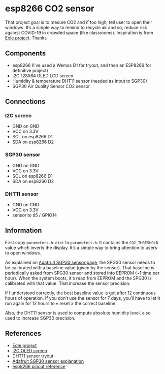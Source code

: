 # esp8266 CO2 sensor

That project goal is to mesure CO2 and if too high, tell user to open their windows. 
It’s a simple way to remind to recycle air and so, reduce risk against COVID-19 in crowded space (like classrooms). 
Inspiration is from [Eole project](http://lafabrique.centralesupelec.fr/projetco2/). Thanks


## Components

 * esp8266 (I’ve used a Wemos D1 for tryout, and then an ESP8266 for definitive project)
 * I2C 128X64 OLED LCD screen
 * Humidity & temperature DHT11 sensor (needed as input to SGP30)
 * SGP30 Air Quality Sensor CO2 sensor

## Connections

### I2C screen

 * GND on GND
 * VCC on 3.3V
 * SCL on esp8266 D1
 * SDA on esp8266 D2

### SGP30 sensor

 * GND on GND
 * VCC on 3.3V
 * SCL on esp8266 D1
 * SDA on esp8266 D2

### DHT11 sensor

 * GND on GND
 * VCC on 3.3V
 * sensor to d5 / GPIO14

## Information

First copy `parameters.h.dist` to `parameters.h`.
It contains the `CO2_THRESHOLD` value which inverts the display.
It’s a simple way to bring attention to users to open windows.


As explained on  [Adafruit SGP30 sensor page](https://learn.adafruit.com/adafruit-sgp30-gas-tvoc-eco2-mox-sensor/arduino-code), the SPG30 sensor needs to be calibrated with a baseline value (given by the sensor). 
That baseline is periodically asked from SPG30 sensor and stored into EEPROM (~1 time per hour). 
When the system boots, it's read from EEPROM and the SPG30 is calibrated with that value. That increase the sensor precision.

If I understood correctly, the best baseline value is get after 12 continuous hours of operation. If you don’t use the sensor for 7 days, you’ll have to let it run again for 12 hours to « reset » the correct baseline.

Also, the DHT11 sensor is used to compute absolute humidity level, also used to increase SGP30 precision.


## References

  * [Eole project](http://lafabrique.centralesupelec.fr/projetco2/)
  * [I2C OLED screen](https://randomnerdtutorials.com/esp8266-0-96-inch-oled-display-with-arduino-ide/)
  * [DHT11 sensor tryout](https://hackaday.io/project/175689/log/185783-humidity-temperature-module)
  * [Adafruit SGP30 sensor explanation](https://learn.adafruit.com/adafruit-sgp30-gas-tvoc-eco2-mox-sensor/arduino-code)
  * [esp8266 pinout reference](https://randomnerdtutorials.com/esp8266-pinout-reference-gpios/)
